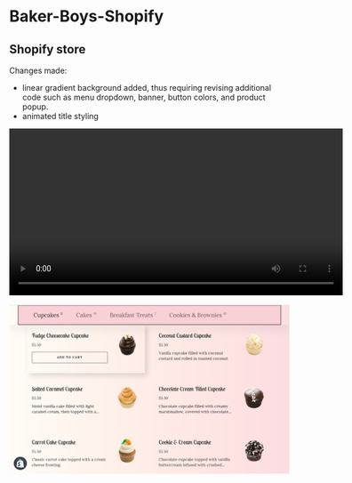 # Baker-Boys-Shopify

## Shopify store

Changes made:<br>
- linear gradient background added, thus requiring revising additional code such as menu dropdown, banner, button colors, and product popup.<br>
- animated title styling<br>

<video type="video/mp4" autoplay  width="600"
src="https://github.com/amym321/Baker-Boys-Shopify/blob/master/images & content/Project images/style1.gif"> <br><br>
<!-- <img src="https://github.com/amym321/Baker-Boys-Shopify/blob/master/images & content/Project images/project 2.jpg" width="600" ><br><br> -->
<img src="https://github.com/amym321/Baker-Boys-Shopify/blob/master/images & content/Project images/project 3.jpg" width="600" >